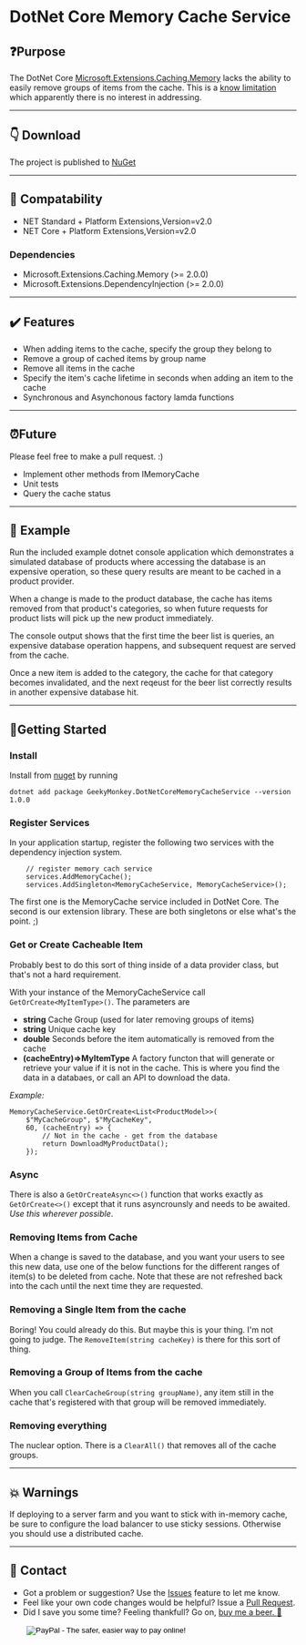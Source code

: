 # DotNet Core Memory Cache Service

## :question:Purpose

The DotNet Core [Microsoft.Extensions.Caching.Memory](https://github.com/aspnet/Caching/tree/dev/src/Microsoft.Extensions.Caching.Memory) lacks the ability to easily remove groups of items from the cache.  This is a [know limitation](https://github.com/aspnet/Caching/issues/187) which apparently there is no interest in addressing.

---
## :point_down: Download

The project is published to [NuGet](https://www.nuget.org/packages/GeekyMonkey.DotNetCoreMemoryCacheService/)

---
## :small_blue_diamond: Compatability

* NET Standard + Platform Extensions,Version=v2.0
* NET Core + Platform Extensions,Version=v2.0

### Dependencies
* Microsoft.Extensions.Caching.Memory (>= 2.0.0)
* Microsoft.Extensions.DependencyInjection (>= 2.0.0)

---
## :heavy_check_mark: Features

* When adding items to the cache, specify the group they belong to
* Remove a group of cached items by group name
* Remove all items in the cache
* Specify the item's cache lifetime in seconds when adding an item to the cache
* Synchronous and Asynchonous factory lamda functions

---
## :alarm_clock:Future
Please feel free to make a pull request. :)
* Implement other methods from IMemoryCache
* Unit tests
* Query the cache status

---
## :beer: Example
Run the included example dotnet console application which demonstrates a simulated database of products where accessing the database is an expensive operation, so these query results are meant to be cached in a product provider.

When a change is made to the product database, the cache has items removed from that product's categories, so when future requests for product lists will pick up the new product immediately.

The console output shows that the first time the beer list is queries, an expensive database operation happens, and subsequent request are served from the cache.

Once a new item is added to the category, the cache for that category becomes invalidated, and the next reqeust for the beer list correctly results in another expensive database hit.

---
## 🔨Getting Started

### Install
Install from [nuget](https://www.nuget.org/packages/GeekyMonkey.DotNetCoreMemoryCacheService/) by running

`dotnet add package GeekyMonkey.DotNetCoreMemoryCacheService --version 1.0.0`

### Register Services
In your application startup, register the following two services with the dependency injection system.

```
    // register memory cach service
    services.AddMemoryCache();
    services.AddSingleton<MemoryCacheService, MemoryCacheService>();
```

The first one is the MemoryCache service included in DotNet Core.
The second is our extension library. These are both singletons or else what's the point. ;)

### Get or Create Cacheable Item
Probably best to do this sort of thing inside of a data provider class, but that's not a hard requirement.

With your instance of the MemoryCacheService call `GetOrCreate<MyItemType>()`.  The parameters are
* **string** Cache Group (used for later removing groups of items)
* **string** Unique cache key
* **double** Seconds before the item automatically is removed from the cache
* **(cacheEntry)=>MyItemType** A factory functon that will generate or retrieve your value if it is not in the cache. This is where you find the data in a databaes, or call an API to download the data.

*Example:*
```
MemoryCacheService.GetOrCreate<List<ProductModel>>(
    $"MyCacheGroup", $"MyCacheKey",
    60, (cacheEntry) => {
        // Not in the cache - get from the database
        return DownloadMyProductData();
    });
```

### Async
There is also a `GetOrCreateAsync<>()` function that works exactly as `GetOrCreate<>()` except that it runs asyncrounsly and needs to be awaited. *Use this wherever possible*.

### Removing Items from Cache
When a change is saved to the database, and you want your users to see this new data, use one of the below functions for the different ranges of item(s) to be deleted from cache. Note that these are not refreshed back into the cach until the next time they are requested.

### Removing a Single Item from the cache
Boring! You could already do this. But maybe this is your thing. I'm not going to judge. The `RemoveItem(string cacheKey)` is there for this sort of thing.

### Removing a Group of Items from the cache
When you call `ClearCacheGroup(string groupName)`, any item still in the cache that's registered with that group will be removed immediately.

### Removing everything
The nuclear option. There is a `ClearAll()` that removes all of the cache groups.

---
## 💥 Warnings 
If deploying to a server farm and you want to stick with in-memory cache, be sure to configure the load balancer to use sticky sessions. Otherwise you should use a distributed cache.

---
## :raising_hand: Contact

* Got a problem or suggestion? Use the [Issues](https://github.com/GeekyMonkey/DotNetCoreMemoryCacheService/issues) feature to let me know.
* Feel like your own code changes would be helpful? Issue a [Pull Request](https://github.com/GeekyMonkey/DotNetCoreMemoryCacheService/pulls).
* Did I save you some time? Feeling thankfull? Go on, [buy me a beer. :beer:](http://geekymonkey.azurewebsites.net/Home/Contact)
<form action="https://www.paypal.com/cgi-bin/webscr" method="post" target="_top" style="margin-left:30px">
<input type="hidden" name="cmd" value="_s-xclick">
<input type="hidden" name="hosted_button_id" value="LB9723JHYDXV4">
<input type="image" src="https://www.paypalobjects.com/en_US/i/btn/btn_donate_SM.gif" border="0" name="submit" alt="PayPal - The safer, easier way to pay online!">
<img alt="" border="0" src="https://www.paypalobjects.com/en_US/i/scr/pixel.gif" width="1" height="1">
</form>
